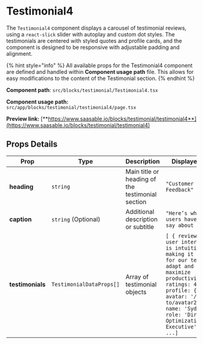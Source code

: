 # Testimonial4

The `Testimonial4` component displays a carousel of testimonial reviews, using a `react-slick` slider with autoplay and custom dot styles. The testimonials are centered with styled quotes and profile cards, and the component is designed to be responsive with adjustable padding and alignment.

{% hint style="info" %}
All available props for the Testimonial4 component are defined and handled within **Component usage path** file. This allows for easy modifications to the content of the Testimonial section.
{% endhint %}

**Component path**: `src/blocks/testimonial/Testimonial4.tsx`

**Component usage path:**  `src/app/blocks/testimonial/testimonial4/page.tsx`

**Preview link:** [**https://www.saasable.io/blocks/testimonial/testimonial4**](https://www.saasable.io/blocks/testimonial/testimonial4)

## Props Details

| Prop             | Type                     | Description                                      | Displayed as                                                                                                                                                                                                                           |
| ---------------- | ------------------------ | ------------------------------------------------ | -------------------------------------------------------------------------------------------------------------------------------------------------------------------------------------------------------------------------------------- |
| **heading**      | `string`                 | Main title or heading of the testimonial section | `"Customer Feedback"`                                                                                                                                                                                                                  |
| **caption**      | `string` (Optional)      | Additional description or subtitle               | `"Here’s what our users have to say about us"`                                                                                                                                                                                         |
| **testimonials** | `TestimonialDataProps[]` | Array of testimonial objects                     | `[ { review: 'The user interface is intuitive, making it easy for our team to adapt and maximize productivity.', ratings: 4, profile: { avatar: '/path-to/avatar2.png', name: 'Sydnie', role: 'Direct Optimization Executive' }, ...]` |
